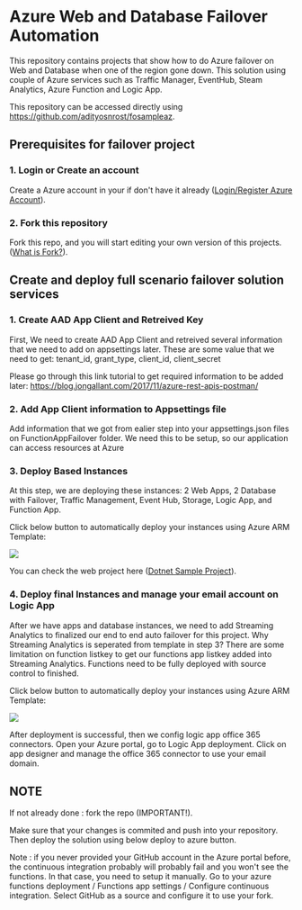 # Azure Web and Database Failover Automation

This repository contains projects that show how to do Azure failover on Web and Database when one of the region gone down.
This solution using couple of Azure services such as Traffic Manager, EventHub, Steam Analytics, Azure Function and Logic App.

This repository can be accessed directly using https://github.com/adityosnrost/fosampleaz.

## Prerequisites for failover project

### 1. Login or Create an account

Create a Azure account in your if don't have it already ([Login/Register Azure Account](https://azure.microsoft.com/en-us/free/)).

### 2. Fork this repository

Fork this repo, and you will start editing your own version of this projects. ([What is Fork?](https://help.github.com/en/github/getting-started-with-github/fork-a-repo)).

## Create and deploy full scenario failover solution services

### 1. Create AAD App Client and Retreived Key 

First, We need to create AAD App Client and retreived several information that we need to add on appsettings later. These are some value that we need to get:
tenant_id, grant_type, client_id, client_secret

Please go through this link tutorial to get required information to be added later: https://blog.jongallant.com/2017/11/azure-rest-apis-postman/

### 2. Add App Client information to Appsettings file 

Add information that we got from ealier step into your appsettings.json files on FunctionAppFailover folder. We need this to be setup, so our application can access resources at Azure

### 3. Deploy Based Instances

At this step, we are deploying these instances:
2 Web Apps, 2 Database with Failover, Traffic Management, Event Hub, Storage, Logic App, and Function App.

Click below button to automatically deploy your instances using Azure ARM Template:

<a href="https://portal.azure.com/#create/Microsoft.Template/uri/https%3A%2F%2Fraw.githubusercontent.com%2Fadityosnrost%2Ffosampleaz%2Fmaster%2Fazuredeploypart1.json" target="_blank"><img src="http://azuredeploy.net/deploybutton.png"/></a>

You can check the web project here ([Dotnet Sample Project](https://github.com/adityosnrost/fosampleaz/tree/master/WebApiDrDemoCS)).

### 4. Deploy final Instances and manage your email account on Logic App

After we have apps and database instances, we need to add Streaming Analytics to finalized our end to end auto failover for this project.
Why Streaming Analytics is seperated from template in step 3? There are some limitation on function listkey to get our functions app listkey added into Streaming Analytics. Functions need to be fully deployed with source control to finished.

Click below button to automatically deploy your instances using Azure ARM Template:

<a href="https://portal.azure.com/#create/Microsoft.Template/uri/https%3A%2F%2Fraw.githubusercontent.com%2Fadityosnrost%2Ffosampleaz%2Fmaster%2Fazuredeploypart2.json" target="_blank"><img src="http://azuredeploy.net/deploybutton.png"/></a>

After deployment is successful, then we config logic app office 365 connectors. Open your Azure portal, go to Logic App deployment. Click on app designer and manage the office 365 connector to use your email domain.

## NOTE

If not already done : fork the repo (IMPORTANT!).

Make sure that your changes is commited and push into your repository. Then deploy the solution using below deploy to azure button.

Note : if you never provided your GitHub account in the Azure portal before, the continuous integration probably will probably fail and you won't see the functions. In that case, you need to setup it manually. Go to your azure functions deployment / Functions app settings / Configure continuous integration. Select GitHub as a source and configure it to use your fork.
